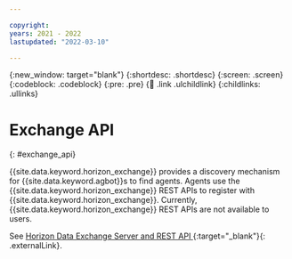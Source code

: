 ```yaml
---

copyright:
years: 2021 - 2022
lastupdated: "2022-03-10"

---
```


{:new_window: target="blank"}
{:shortdesc: .shortdesc}
{:screen: .screen}
{:codeblock: .codeblock}
{:pre: .pre}
{:child: .link .ulchildlink}
{:childlinks: .ullinks}

# Exchange API
{: #exchange_api}

{{site.data.keyword.horizon_exchange}} provides a discovery mechanism for {{site.data.keyword.agbot}}s to find agents. Agents use the {{site.data.keyword.horizon_exchange}} REST APIs to register with {{site.data.keyword.horizon_exchange}}. Currently, {{site.data.keyword.horizon_exchange}} REST APIs are not available to users.

See [Horizon Data Exchange Server and REST API ](https://github.com/open-horizon/exchange-api){:target="_blank"}{: .externalLink}.
